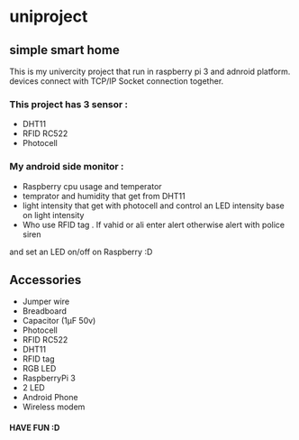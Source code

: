 # uniproject
## simple smart home 
This is my univercity project that run in raspberry pi 3 and adnroid platform. 
devices connect with TCP/IP Socket connection together.
###  This project has 3 sensor : 
  * DHT11 
  * RFID RC522
  * Photocell 
###  My android side monitor :
  * Raspberry cpu usage and temperator 
  * temprator and humidity that get from DHT11 
  * light intensity that get with photocell and control an LED intensity base on light intensity
  * Who use RFID tag . If vahid or ali enter alert otherwise alert with police siren
  
  and set an LED on/off on Raspberry :D

## Accessories
* Jumper wire
* Breadboard
* Capacitor (1μF 50v)
* Photocell
* RFID RC522
* DHT11
* RFID tag
* RGB LED
* RaspberryPi 3 
* 2 LED
* Android Phone
* Wireless modem 

####  HAVE FUN :D
 
